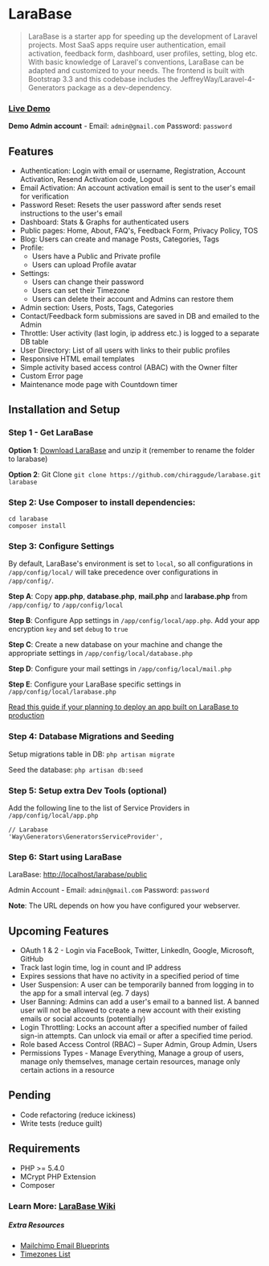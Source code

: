LaraBase
========

> LaraBase is a starter app for speeding up the development of Laravel projects. Most SaaS apps require user authentication, email activation, feedback form, dashboard, user profiles, setting, blog etc. With basic knowledge of Laravel's conventions, LaraBase can be adapted and customized to your needs. The frontend is built with Bootstrap 3.3 and this codebase includes the JeffreyWay/Laravel-4-Generators package as a dev-dependency.

### [Live Demo](http://larabase.turizon.co.in/) 
**Demo Admin account** - Email: `admin@gmail.com` Password: `password`

## Features
* Authentication: Login with email or username, Registration, Account Activation, Resend Activation code, Logout
* Email Activation: An account activation email is sent to the user's email for verification 
* Password Reset: Resets the user password after sends reset instructions to the user's email
* Dashboard: Stats & Graphs for authenticated users
* Public pages: Home, About, FAQ's, Feedback Form, Privacy Policy, TOS
* Blog: Users can create and manage Posts, Categories, Tags
* Profile: 
    * Users have a Public and Private profile
    * Users can upload Profile avatar
* Settings: 
    * Users can change their password
    * Users can set their Timezone 
    * Users can delete their account and Admins can restore them
* Admin section: Users, Posts, Tags, Categories
* Contact/Feedback form submissions are saved in DB and emailed to the Admin
* Throttle: User activity (last login, ip address etc.) is logged to a separate DB table
* User Directory: List of all users with links to their public profiles
* Responsive HTML email templates
* Simple activity based access control (ABAC) with the Owner filter
* Custom Error page
* Maintenance mode page with Countdown timer

## Installation and Setup

### Step 1 - Get LaraBase
**Option 1**: [Download LaraBase](https://github.com/chiraggude/larabase/archive/master.zip) and unzip it (remember to rename the folder to larabase)

**Option 2**: Git Clone `git clone https://github.com/chiraggude/larabase.git larabase`

### Step 2: Use Composer to install dependencies: 
```
cd larabase
composer install
```
### Step 3: Configure Settings

By default, LaraBase's environment is set to `local`, so all configurations in `/app/config/local/` will take precedence over configurations in `/app/config/`.

**Step A**: Copy **app.php**, **database.php**, **mail.php** and **larabase.php** from `/app/config/` to `/app/config/local`

**Step B**: Configure App settings in `/app/config/local/app.php`. Add your app encryption `key` and set `debug` to `true`

**Step C**: Create a new database on your machine and change the appropriate settings in `/app/config/local/database.php`

**Step D**: Configure your mail settings in `/app/config/local/mail.php`

**Step E**:  Configure your LaraBase specific settings in `/app/config/local/larabase.php`

[Read this guide if your planning to deploy an app built on LaraBase to production](https://github.com/chiraggude/larabase/wiki/Deployment-on-a-VPS#env-file)


### Step 4: Database Migrations and Seeding
Setup migrations table in DB: `php artisan migrate`

Seed the database: `php artisan db:seed`

### Step 5: Setup extra Dev Tools (optional)
Add the following line to the list of Service Providers in `/app/config/local/app.php`
```
// Larabase
'Way\Generators\GeneratorsServiceProvider',
```

### Step 6: Start using LaraBase
LaraBase: [http://localhost/larabase/public](http://localhost/larabase/public)

Admin Account - Email: `admin@gmail.com`   Password: `password`

**Note**: The URL depends on how you have configured your webserver.

## Upcoming Features
* OAuth 1 & 2 - Login via FaceBook, Twitter, LinkedIn, Google, Microsoft, GitHub
* Track last login time, log in count and IP address
* Expires sessions that have no activity in a specified period of time
* User Suspension: A user can be temporarily banned from logging in to the app for a small interval (eg. 7 days)
* User Banning: Admins can add a user's email to a banned list. A banned user will not be allowed to create a new account with their existing emails or social accounts (potentially)
* Login Throttling: Locks an account after a specified number of failed sign-in attempts. Can unlock via email or after a specified time period.
* Role based Access Control (RBAC) – Super Admin, Group Admin, Users
* Permissions Types - Manage Everything, Manage a group of users, manage only themselves, manage certain resources, manage only certain actions in a resource

## Pending
* Code refactoring (reduce ickiness)
* Write tests (reduce guilt)

## Requirements
* PHP >= 5.4.0
* MCrypt PHP Extension
* Composer

### Learn More: [LaraBase Wiki](https://github.com/chiraggude/larabase/wiki)

##### Extra Resources
* [Mailchimp Email Blueprints](https://github.com/mailchimp/Email-Blueprints)
* [Timezones List](https://github.com/tamaspap/timezones)
